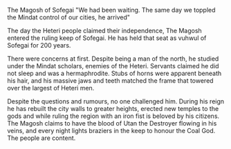 The Magosh of Sofegai
"We had been waiting.  The same day we toppled the Mindat control of our cities, he arrived"

The day the Heteri people claimed their independence, The Magosh entered the ruling keep of Sofegai.  He has held that seat as vuhwul of Sofegai for 200 years.

There were concerns at first.  Despite being a man of the north, he studied under the Mindat scholars, enemies of the Heteri.  Servants claimed he did not sleep and was a hermaphrodite.  Stubs of horns were apparent beneath his hair, and his massive jaws and teeth matched the frame that towered over the largest of Heteri men. 

Despite the questions and rumours, no one challenged him. During his reign he has rebuilt the city walls to greater heights, erected new temples to the gods and while ruling the region with an iron fist is beloved by his citizens.  The Magosh claims to have the blood of Utan the Destroyer flowing in his veins, and every night lights braziers in the keep to honour the Coal God.  The people are content.